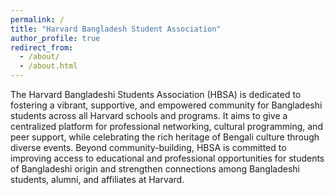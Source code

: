 ```yaml
---
permalink: /
title: "Harvard Bangladesh Student Association"
author_profile: true
redirect_from: 
  - /about/
  - /about.html
---
```


The Harvard Bangladeshi Students Association (HBSA) is dedicated to fostering a vibrant, supportive, and empowered community for Bangladeshi students across all Harvard schools and programs. It aims to give a centralized platform for professional networking, cultural programming, and peer support, while celebrating the rich heritage of Bengali culture through diverse events. Beyond community-building, HBSA is committed to improving access to educational and professional opportunities for students of Bangladeshi origin and strengthen connections among Bangladeshi students, alumni, and affiliates at Harvard.
